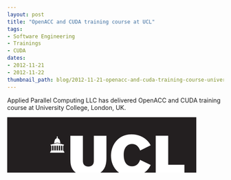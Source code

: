 ```yaml
---
layout: post
title: "OpenACC and CUDA training course at UCL"
tags:
- Software Engineering
- Trainings
- CUDA
dates:
- 2012-11-21
- 2012-11-22
thumbnail_path: blog/2012-11-21-openacc-and-cuda-training-course-university-college-london-uk/university_logo.png
---
```


Applied Parallel Computing LLC has delivered OpenACC and CUDA training course at University College, London, UK.

![alt text](\assets\img\blog\2012-11-21-openacc-and-cuda-training-course-university-college-london-uk\university_logo.png "Logo Title Text 1")


